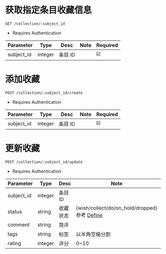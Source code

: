 # 获取指定条目收藏信息


`GET /collection/:subject_id`

* Requires Authentication

| Parameter | Type | Desc | Note | Required  |
| ------------- | ------------- | ------------- | ------------- | ------------- |
| subject_id  | integer | 条目 ID |  | ☑️ |


# 添加收藏


`POST /collection/:subject_id/create`

* Requires Authentication

| Parameter | Type | Desc | Note | Required |
| ------------- | ------------- | ------------- | ------------- | ------------- |
| subject_id  | integer | 条目 ID |  | ☑️ |


# 更新收藏


`POST /collection/:subject_id/update`

* Requires Authentication

| Parameter | Type | Desc | Note | Required |
| ------------- | ------------- | ------------- | ------------- | ------------- |
| subject_id  | integer | 条目 ID |  | ☑️ |
| status  | string | 收藏状态 | {wish/collect/do/on_hold/dropped} 参考 [Define](./Define#collection-type)  | ☑️ |
| comment  | string | 简评 |  |  |
| tags  | string | 标签 | 以半角空格分割 |  |
| rating  | integer | 评分 | 0~10 |  |


